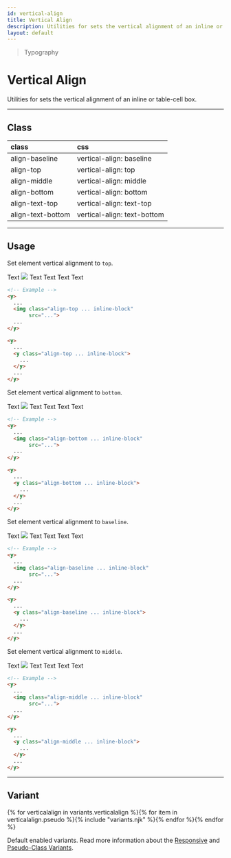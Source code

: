 ```yaml
---
id: vertical-align
title: Vertical Align
description: Utilities for sets the vertical alignment of an inline or table-cell box.
layout: default
---
```


> Typography

# Vertical Align

Utilities for sets the vertical alignment of an inline or table-cell box.

---

## Class

| <span class="px-3 py-1 text-white (dark)text-charcoal-100 bg-charcoal-100 (dark)bg-gray-600 rounded-full">class</span> | <span class="px-3 py-1 text-white (dark)text-charcoal-100 bg-charcoal-100 (dark)bg-gray-600 rounded-full">css</span> |
|:--|:--|
| align-baseline | vertical-align: baseline |
| align-top | vertical-align: top |
| align-middle | vertical-align: middle |
| align-bottom | vertical-align: bottom |
| align-text-top | vertical-align: text-top |
| align-text-bottom | vertical-align: text-bottom |

---

## Usage

Set element vertical alignment to `top`.

<y class="my-2 mx-auto w-64">
  <y class="h-32 p-6 text-lg bg-gray-300 flex justify-center items-center">
    <y>
      Text
      <img class="px-2 inline-block align-top"
           src="https://picsum.photos/70?=1">
      Text
    </y>
  </y>
</y>

<y class="my-2 mx-auto w-64">
  <y class="h-32 p-6 text-lg bg-gray-300 flex justify-center items-center">
    <y>
      Text
      <span class="px-3 text-5xl inline-block align-top">
        Text
      </span>
      Text
    </y>
  </y>
</y>

```html
<!-- Example -->
<y>
  ...
  <img class="align-top ... inline-block"
       src="...">
  ...
</y>

<y>
  ...
  <y class="align-top ... inline-block">
    ...
  </y>
  ...
</y>
```

Set element vertical alignment to `bottom`.

<y class="my-2 mx-auto w-64">
  <y class="h-32 p-6 text-lg bg-gray-300 flex justify-center items-center">
    <y>
      Text
      <img class="px-2 inline-block align-bottom"
           src="https://picsum.photos/70?=1">
      Text
    </y>
  </y>
</y>

<y class="my-2 mx-auto w-64">
  <y class="h-32 p-6 text-lg bg-gray-300 flex justify-center items-center">
    <y>
      Text
      <span class="text-5xl inline-block align-bottom">
        Text
      </span>
      Text
    </y>
  </y>
</y>

```html
<!-- Example -->
<y>
  ...
  <img class="align-bottom ... inline-block"
       src="...">
  ...
</y>

<y>
  ...
  <y class="align-bottom ... inline-block">
    ...
  </y>
  ...
</y>
```

Set element vertical alignment to `baseline`.

<y class="my-2 mx-auto w-64">
  <y class="h-32 p-6 text-lg bg-gray-300 flex justify-center items-center">
    <y>
      Text
      <img class="px-2 inline-block align-baseline"
           src="https://picsum.photos/70?=1">
      Text
    </y>
  </y>
</y>

<y class="my-2 mx-auto w-64">
  <y class="h-32 p-6 text-lg bg-gray-300 flex justify-center items-center">
    <y>
      Text
      <span class="text-5xl inline-block align-baseline">
        Text
      </span>
      Text
    </y>
  </y>
</y>

```html
<!-- Example -->
<y>
  ...
  <img class="align-baseline ... inline-block"
       src="...">
  ...
</y>

<y>
  ...
  <y class="align-baseline ... inline-block">
    ...
  </y>
  ...
</y>
```

Set element vertical alignment to `middle`.

<y class="my-2 mx-auto w-64">
  <y class="h-32 p-6 text-lg bg-gray-300 flex justify-center items-center">
    <y>
      Text
      <img class="px-2 inline-block align-middle"
           src="https://picsum.photos/70?=1">
      Text
    </y>
  </y>
</y>

<y class="my-2 mx-auto w-64">
  <y class="h-32 p-6 text-lg bg-gray-300 flex justify-center items-center">
    <y>
      Text
      <span class="text-5xl inline-block align-middle">
        Text
      </span>
      Text
    </y>
  </y>
</y>

```html
<!-- Example -->
<y>
  ...
  <img class="align-middle ... inline-block"
       src="...">
  ...
</y>

<y>
  ...
  <y class="align-middle ... inline-block">
    ...
  </y>
  ...
</y>
```

---

## Variant

<y class="flex flex-gap-2 flex-wrap justify-start items-center">{% for verticalalign in variants.verticalalign %}{% for item in verticalalign.pseudo %}{% include "variants.njk" %}{% endfor %}{% endfor %}</y>

Default enabled variants. Read more information about the [Responsive](/responsive) and [Pseudo-Class Variants](/pseudo-class-variants/).